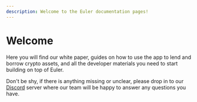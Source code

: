 ```yaml
---
description: Welcome to the Euler documentation pages!
---
```


# Welcome

Here you will find our white paper, guides on how to use the app to lend and borrow crypto assets, and all the developer materials you need to start building on top of Euler.

Don't be shy, if there is anything missing or unclear, please drop in to our [Discord](https://discord.gg/CdG97VSYGk) server where our team will be happy to answer any questions you have.

